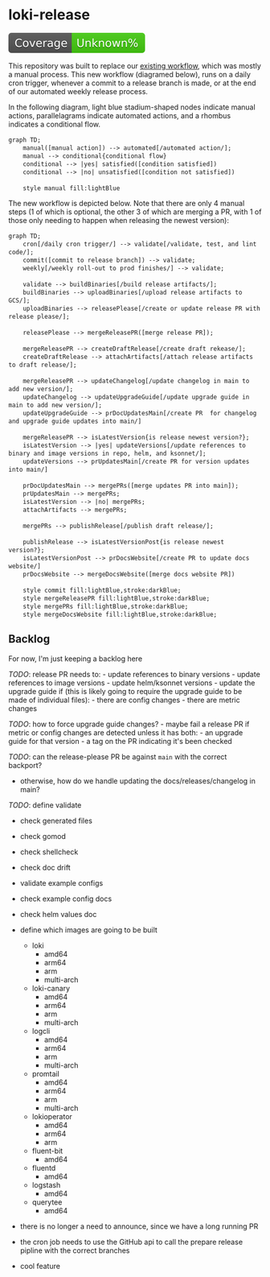 # loki-release

[![Coverage](./badges/coverage.svg)](./badges/coverage.svg)

This repository was built to replace our [existing workflow](./docs/loki-legacy-workflow.md), which was mostly a manual process. This new workflow (diagramed below), runs on a daily cron trigger, whenever a commit to a release branch is made, or at the end of our automated weekly release process.

In the following diagram, light blue stadium-shaped nodes indicate manual actions, parallelagrams indicate automated actions, and a rhombus indicates a conditional flow.

```mermaid
graph TD;
    manual([manual action]) --> automated[/automated action/];
    manual --> conditional{conditional flow}
    conditional --> |yes| satisfied([condition satisfied])
    conditional --> |no| unsatisfied([condition not satisfied])

    style manual fill:lightBlue
```

The new workflow is depicted below. Note that there are only 4 manual steps (1 of which is optional, the other 3 of which are merging a PR, with 1 of those only needing to happen when releasing the newest version):

```mermaid
graph TD;
    cron[/daily cron trigger/] --> validate[/validate, test, and lint code/];
    commit([commit to release branch]) --> validate;
    weekly[/weekly roll-out to prod finishes/] --> validate;

    validate --> buildBinaries[/build release artifacts/];
    buildBinaries --> uploadBinaries[/upload release artifacts to GCS/];
    uploadBinaries --> releasePlease[/create or update release PR with release please/];

    releasePlease --> mergeReleasePR([merge release PR]);

    mergeReleasePR --> createDraftRelease[/create draft rekease/];
    createDraftRelease --> attachArtifacts[/attach release artifacts to draft release/];

    mergeReleasePR --> updateChangelog[/update changelog in main to add new version/];
    updateChangelog --> updateUpgradeGuide[/update upgrade guide in main to add new version/];
    updateUpgradeGuide --> prDocUpdatesMain[/create PR  for changelog and upgrade guide updates into main/]

    mergeReleasePR --> isLatestVersion{is release newest version?};
    isLatestVersion --> |yes| updateVersions[/update references to binary and image versions in repo, helm, and ksonnet/];
    updateVersions --> prUpdatesMain[/create PR for version updates into main/]
    
    prDocUpdatesMain --> mergePRs([merge updates PR into main]);
    prUpdatesMain --> mergePRs;
    isLatestVersion --> |no| mergePRs;
    attachArtifacts --> mergePRs;

    mergePRs --> publishRelease[/publish draft release/];

    publishRelease --> isLatestVersionPost{is release newest version?};
    isLatestVersionPost --> prDocsWebsite[/create PR to update docs website/]
    prDocsWebsite --> mergeDocsWebsite([merge docs website PR])

    style commit fill:lightBlue,stroke:darkBlue;
    style mergeReleasePR fill:lightBlue,stroke:darkBlue;
    style mergePRs fill:lightBlue,stroke:darkBlue;
    style mergeDocsWebsite fill:lightBlue,stroke:darkBlue;
```

## Backlog

For now, I'm just keeping a backlog here

_TODO_: release PR needs to: - update references to binary versions - update references to image versions - update helm/ksonnet versions - update the upgrade guide if (this is likely going to require the upgrade guide to be made of individual files): - there are config changes - there are metric changes

_TODO_: how to force upgrade guide changes? - maybe fail a release PR if metric or config changes are detected unless it has both: - an upgrade guide for that version - a tag on the PR indicating it's been checked

_TODO_: can the release-please PR be against `main` with the correct backport?

- otherwise, how do we handle updating the docs/releases/changelog in main?

_TODO_: define validate

- check generated files
- check gomod
- check shellcheck
- check doc drift
- validate example configs
- check example config docs
- check helm values doc

- define which images are going to be built

  - loki
    - amd64
    - arm64
    - arm
    - multi-arch
  - loki-canary
    - amd64
    - arm64
    - arm
    - multi-arch
  - logcli
    - amd64
    - arm64
    - arm
    - multi-arch
  - promtail
    - amd64
    - arm64
    - arm
    - multi-arch
  - lokioperator
    - amd64
    - arm64
    - arm
  - fluent-bit
    - amd64
  - fluentd
    - amd64
  - logstash
    - amd64
  - querytee
    - amd64

- there is no longer a need to announce, since we have a long running PR

- the cron job needs to use the GitHub api to call the prepare release pipline with the correct branches

- cool feature
